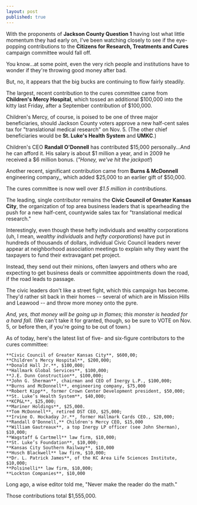 ```yaml
---
layout: post
published: true
---
```


With the proponents of **Jackson County Question 1** having lost what little momentum they had early on, I've been watching closely to see if the eye-popping contributions to the **Citizens for Research, Treatments and Cures** campaign committee would fall off.

You know...at some point, even the very rich people and institutions have to wonder if they're throwing good money after bad.

But, no, it appears that the big bucks are continuing to flow fairly steadily.

The largest, recent contribution to the cures committee came from **Children's Mercy Hospital**, which tossed an additional $100,000 into the kitty last Friday, after a September contribution of $100,000.

Children's Mercy, of course, is poised to be one of three major beneficiaries, should Jackson County voters approve a new half-cent sales tax for "translational medical research" on Nov. 5. (The other chief beneficiaries would be **St. Luke's Health System** and **UMKC**.)

Children's CEO **Randall O'Donnell** has contributed $15,000 personally...And he can afford it. His salary is about $1 million a year, and in 2009 he received a $6 million bonus. (_"Honey, we've hit the jackpot!_)

Another recent, significant contribution came from **Burns & McDonnell** engineering company,, which added $25,000 to an earlier gift of $50,000.

The cures committee is now well over _$1.5 million in contributions_.

The leading, single contributor remains the **Civic Council of Greater Kansas City**, the organization of top area business leaders that is spearheading the push for a new half-cent, countywide sales tax for "translational medical research."

Interestingly, even though these hefty individuals and wealthy corporations (uh, I mean, _wealthy individuals_ and _hefty corporations_) have put in hundreds of thousands of dollars, individual Civic Council leaders never appear at neighborhood association meetings to explain why they want the taxpayers to fund their extravagant pet project.

Instead, they send out their minions, often lawyers and others who are expecting to get business deals or committee appointments down the road, if the road leads to passage.

The civic leaders don't like a street fight, which this campaign has become. They'd rather sit back in their homes -- several of which are in Mission Hills and Leawood -- and throw more money onto the pyre.

_And, yes, that money will be going up in flames; this monster is headed for a hard fall._ (We can't take it for granted, though, so be sure to VOTE on Nov. 5, or before then, if you're going to be out of town.)

As of today, here's the latest list of five- and six-figure contributors to the cures committee:

    **Civic Council of Greater Kansas City**, $600,00;
    **Children’s Mercy Hospital**, $200,000;
    **Donald Hall Jr.**, $100,000;
    **Hallmark Global Services**, $100,000;
    **J.E. Dunn Construction**, $100,000;
    **John G. Sherman**, chairman and CEO of Inergy L.P., $100,000;
    **Burns and McDonnell**, engineering company, $75,000
    **Robert Kipp**, former Crown Center Development president, $50,000;
    **St. Luke’s Health System**, $40,000;
    **KCP&L**, $25,000;
    **Mariner Holdings**, $25,000.
    **Tom McDonnell**, retired DST CEO, $25,000;
    **Irvine O. Hockaday Jr.**, former Hallmark Cards CEO., $20,000;
    **Randall O'Donnell,** Children's Mercy CEO, $15,000
    **William Gautreaux**, a top Inergy LP officer (see John Sherman), $10,000;
    **Wagstaff & Cartmell** law firm, $10,000;
    **St. Luke’s Foundation**, $10,000;
    **Kansas City Southern Railway**, $10,000
    **Husch Blackwell** law firm, $10,000;
    **Dr. L. Patrick James**, of the KC Area Life Sciences Institute, $10,000;
    **Polsinelli** law firm, $10,000;
    **Lockton Companies**, $10,000

Long ago, a wise editor told me, "Never make the reader do the math."

Those contributions total $1,555,000.
